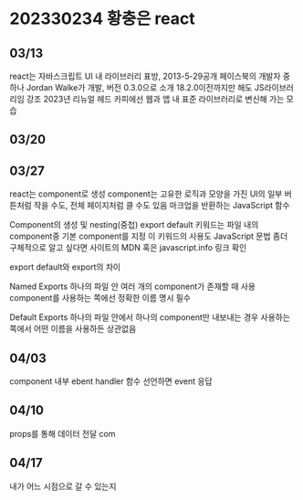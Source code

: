 # 202330234 황충은 react
## 03/13

react는 자바스크립트 UI 내 라이브러리 표방, 2013-5-29공개
페이스북의 개발자 중 하나 Jordan Walke가 개발, 버전 0.3.0으로 소개
18.2.0이전까지만 해도 JS라이브러리임 강조
2023년 리뉴얼 헤드 카피에선 웹과 앱 내 표준 라이브러리로 변신해 가는 모습

## 03/20

## 03/27
react는 component로 생성
component는 고유한 로직과 모양을 가진 UI의 일부
버튼처럼 작을 수도, 전체 페이지처럼 클 수도 있음
마크업을 반환하는 JavaScript 함수

Component의 생성 및 nesting(중첩)
export default 키워드는 파일 내의 component중 기본 component를 지정
이 키워드의 사용도 JavaScript 문법
좀더 구체적으로 알고 싶다면 사이트의 MDN 혹은 javascript.info 링크 확인

export default와 export의 차이

Named Exports
하나의 파일 안 여러 개의 component가 존재할 때 사용
component를 사용하는 쪽에선 정확한 이름 명시 필수

Default Exports
하나의 파일 안에서 하나의 component만 내보내는 경우
사용하는 쪽에서 어떤 이름을 사용하든 상관없음

## 04/03
component 내부 ebent handler 함수 선언하면 event 응답

## 04/10
props를 통해 데이터 전달
com

## 04/17
내가 어느 시점으로 갈 수 있는지

